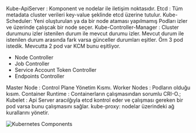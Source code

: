 Kube-ApiServer : Komponent ve nodelar ile iletişim noktasıdır.
Etcd : Tüm metadata cluster verileri key-value şeklinde etcd üzerine tutulur.
Kube-Scheduler: Yeni oluşturulan ya da bir node ataması yapılmamış Podları izler ve üzerinde çalışcak bir node seçer.
Kube-Controller-Manager : Cluster durumunu izler istenilen durum ile mevcut durumu izler. Mevcut durum ile istenilen durum arasında fark varsa günceller durumları eşitler.
Örn 3 pod istedik. Mevcutta 2 pod var KCM bunu eşitliyor.

- Node Controller
- Job Controller
- Service Account Token Controller
- Endpoints Controller


Master Node : Control Plane Yönetim Kısmı.
Worker Nodes : Podların olduğu kısım.
Container Runtime : Containerların çalışmasından sorumlu CRI-O.;
Kubelet : Api Server aracılğıyla etcd kontrol eder ve çalışması gereken bir pod varsa bunu çalışmasını sağlar.
kube-proxy: nodelar üzerindeki ağ kurallarını yönetir.




![Kubernetes Components]([https://github.com/[username]/[reponame]/blob/[branch]/image.jpg?raw=true](https://github.com/kubilaycicek/kubenotes/blob/main/images/KubeComponents.png?raw=true))
